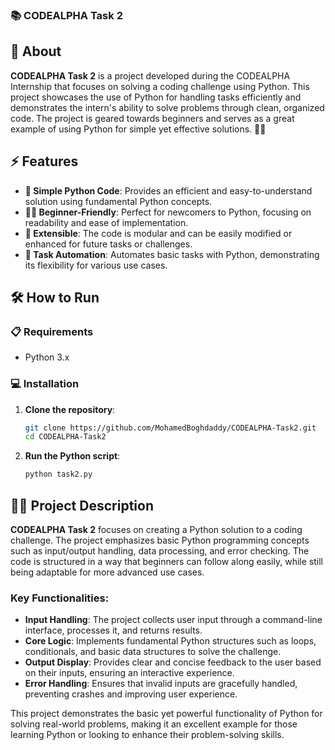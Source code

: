 ### 📚 CODEALPHA Task 2

## 🚀 About
**CODEALPHA Task 2** is a project developed during the CODEALPHA Internship that focuses on solving a coding challenge using Python. This project showcases the use of Python for handling tasks efficiently and demonstrates the intern's ability to solve problems through clean, organized code. The project is geared towards beginners and serves as a great example of using Python for simple yet effective solutions. 🔨📄

## ⚡ Features
- **📄 Simple Python Code**: Provides an efficient and easy-to-understand solution using fundamental Python concepts.
- **🧑‍💻 Beginner-Friendly**: Perfect for newcomers to Python, focusing on readability and ease of implementation.
- **🔄 Extensible**: The code is modular and can be easily modified or enhanced for future tasks or challenges.
- **🔧 Task Automation**: Automates basic tasks with Python, demonstrating its flexibility for various use cases.

## 🛠️ How to Run

### 📋 Requirements
- Python 3.x

### 💻 Installation

1. **Clone the repository**:
   ```bash
   git clone https://github.com/MohamedBoghdaddy/CODEALPHA-Task2.git
   cd CODEALPHA-Task2
   ```

2. **Run the Python script**:
   ```bash
   python task2.py
   ```

## 🧑‍💻 Project Description

**CODEALPHA Task 2** focuses on creating a Python solution to a coding challenge. The project emphasizes basic Python programming concepts such as input/output handling, data processing, and error checking. The code is structured in a way that beginners can follow along easily, while still being adaptable for more advanced use cases.

### Key Functionalities:
- **Input Handling**: The project collects user input through a command-line interface, processes it, and returns results.
- **Core Logic**: Implements fundamental Python structures such as loops, conditionals, and basic data structures to solve the challenge.
- **Output Display**: Provides clear and concise feedback to the user based on their inputs, ensuring an interactive experience.
- **Error Handling**: Ensures that invalid inputs are gracefully handled, preventing crashes and improving user experience.

This project demonstrates the basic yet powerful functionality of Python for solving real-world problems, making it an excellent example for those learning Python or looking to enhance their problem-solving skills.
